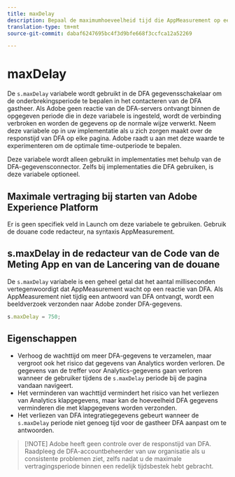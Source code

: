 ```yaml
---
title: maxDelay
description: Bepaal de maximumhoeveelheid tijd die AppMeasurement op een reactie van DFA wacht alvorens een beeldverzoek te verzenden.
translation-type: tm+mt
source-git-commit: dabaf6247695bc4f3d9bfe668f3ccfca12a52269

---
```



# maxDelay

De `s.maxDelay` variabele wordt gebruikt in de DFA gegevensschakelaar om de onderbrekingsperiode te bepalen in het contacteren van de DFA gastheer. Als Adobe geen reactie van de DFA-servers ontvangt binnen de opgegeven periode die in deze variabele is ingesteld, wordt de verbinding verbroken en worden de gegevens op de normale wijze verwerkt. Neem deze variabele op in uw implementatie als u zich zorgen maakt over de responstijd van DFA op elke pagina. Adobe raadt u aan met deze waarde te experimenteren om de optimale time-outperiode te bepalen.

Deze variabele wordt alleen gebruikt in implementaties met behulp van de DFA-gegevensconnector. Zelfs bij implementaties die DFA gebruiken, is deze variabele optioneel.

## Maximale vertraging bij starten van Adobe Experience Platform

Er is geen specifiek veld in Launch om deze variabele te gebruiken. Gebruik de douane code redacteur, na syntaxis AppMeasurement.

## s.maxDelay in de redacteur van de Code van de Meting App en van de Lancering van de douane

De `s.maxDelay` variabele is een geheel getal dat het aantal milliseconden vertegenwoordigt dat AppMeasurement wacht op een reactie van DFA. Als AppMeasurement niet tijdig een antwoord van DFA ontvangt, wordt een beeldverzoek verzonden naar Adobe zonder DFA-gegevens.

```js
s.maxDelay = 750;
```

## Eigenschappen

* Verhoog de wachttijd om meer DFA-gegevens te verzamelen, maar vergroot ook het risico dat gegevens van Analytics worden verloren. De gegevens van de treffer voor Analytics-gegevens gaan verloren wanneer de gebruiker tijdens de `s.maxDelay` periode bij de pagina vandaan navigeert.
* Het verminderen van wachttijd vermindert het risico van het verliezen van Analytics klapgegevens, maar kan de hoeveelheid DFA gegevens verminderen die met klapgegevens worden verzonden.
* Het verliezen van DFA integratiegegevens gebeurt wanneer de `s.maxDelay` periode niet genoeg tijd voor de gastheer DFA aanpast om te antwoorden.

>[!NOTE] Adobe heeft geen controle over de responstijd van DFA. Raadpleeg de DFA-accountbeheerder van uw organisatie als u consistente problemen ziet, zelfs nadat u de maximale vertragingsperiode binnen een redelijk tijdsbestek hebt gebracht.
